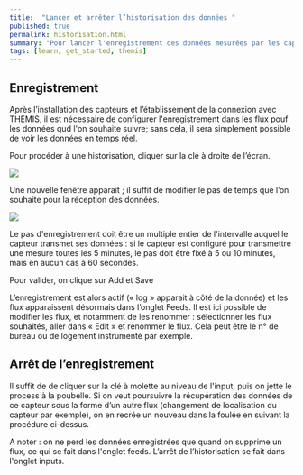 ```yaml
---
title:  "Lancer et arrêter l’historisation des données "
published: true
permalink: historisation.html
summary: "Pour lancer l'enregistrement des données mesurées par les capteurs, il suffit de suivre cette procédure"
tags: [learn, get_started, themis]
---
```


## Enregistrement

Après l’installation des capteurs et l’établissement de la connexion avec THEMIS, il est nécessaire de configurer l'enregistrement dans les flux pouf les données qud l'on souhaite suivre; sans cela, il sera simplement possible de voir les données en temps réel. 

Pour procéder à une historisation, cliquer sur la clé à droite de l’écran. 

![](images/post5/Clé_molette.PNG)

Une nouvelle fenêtre apparait ; il suffit de modifier le pas de temps que l’on souhaite pour la réception des données. 

![](images/post5/fréquence.PNG)

Le pas d'enregistrement doit être un multiple entier de l'intervalle auquel le capteur transmet ses données : si le capteur est configuré pour transmettre une mesure toutes les 5 minutes, le pas doit être fixé à 5 ou 10 minutes, mais en aucun cas à 60 secondes. 

Pour valider, on clique sur <span class="label label-info">Add</span> et <span class="label label-info">Save</span>

L’enregistrement est alors actif (« log » apparait à côté de la donnée) et les flux apparaissent désormais dans l’onglet Feeds. Il est ici possible de modifier les flux, et notamment de les renommer : sélectionner les flux souhaités, aller dans « Edit » et renommer le flux. Cela peut être le n° de bureau ou de logement instrumenté par exemple. 

## Arrêt de l’enregistrement 

Il suffit de de cliquer sur la clé à molette au niveau de l'input, puis on jette le process à la poubelle. Si on veut poursuivre la récupération des données de ce capteur sous la forme d’un autre flux (changement de localisation du capteur par exemple), on en recrée un nouveau dans la foulée en suivant la procédure ci-dessus.

A noter : on ne perd les données enregistrées que quand on supprime un flux, ce qui se fait dans l'onglet feeds. L’arrêt de l’historisation se fait dans l'onglet inputs. 
